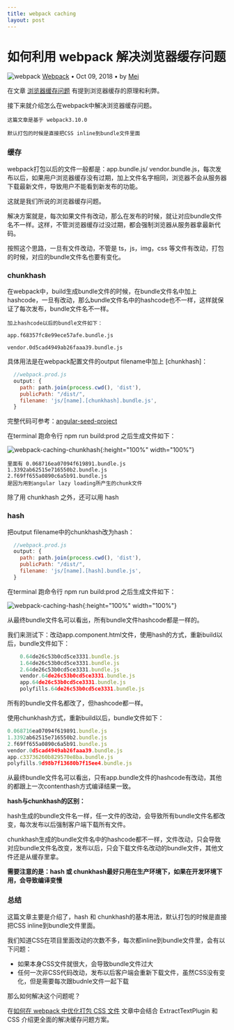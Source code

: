 ```yaml
---
title: webpack caching
layout: post
---
```


# 如何利用 webpack 解决浏览器缓存问题
<div class="title-meta">
    <span><img class="title-category-img" src="../../../assets/images/categories/webpack.svg" alt="webpack"></span>
    <span><a class="github-link" href="/2018/09/24/webpack.html">Webpack</a></span>
    <span class="title-bullet">•</span>
    <span>Oct 09, 2018</span>
    <span class="title-bullet">•</span>
    <span>by <a class="github-link" href="http://github.com/limeii" title="http://github.com/limeii">Mei</a></span>
</div>

在文章 [浏览器缓存问题](/2018/09/21/issues-cache-busting.html) 有提到浏览器缓存的原理和利弊。


接下来就介绍怎么在webpack中解决浏览器缓存问题。

```
这篇文章是基于 webpack3.10.0

默认打包的时候是直接把CSS inline到bundle文件里面

```

### 缓存
webpack打包以后的文件一般都是：app.bundle.js/ vendor.bundle.js，每次发布以后，如果用户浏览器缓存没有过期，加上文件名字相同，浏览器不会从服务器下载最新文件，导致用户不能看到新发布的功能。


这就是我们所说的浏览器缓存问题。


解决方案就是，每次如果文件有改动，那么在发布的时候，就让对应bundle文件名不一样。这样，不管浏览器缓存过没过期，都会强制浏览器从服务器拿最新代码。


按照这个思路，一旦有文件改动，不管是 ts，js，img，css 等文件有改动，打包的时候，对应的bundle文件名也要有变化。

### chunkhash

在webpack中，build生成bundle文件的时候，在bundle文件名中加上hashcode，一旦有改动，那么bundle文件名中的hashcode也不一样，这样就保证了每次发布，bundle文件名不一样。

```
加上hashcode以后的bundle文件如下：

app.f68357fc8e99ece57afe.bundle.js

vendor.0d5cad4949ab26faaa39.bundle.js
```

具体用法是在webpack配置文件的output filename中加上 [chunkhash]：
```js
  //webpack.prod.js
  output: {
    path: path.join(process.cwd(), 'dist'),
    publicPath: "/dist/",
    filename: 'js/[name].[chunkhash].bundle.js',
  }
```
完整代码可参考：[angular-seed-project](https://github.com/LiMeii/angular-seed-project)


在terminal 跑命令行 npm run build:prod 之后生成文件如下：

![webpack-caching-chunkhash](https://limeii.github.io/assets/images/posts/webpack/webpack-caching-chunkhash.png){:height="100%" width="100%"}

```
里面有 0.068716ea07094f619891.bundle.js
1.3392ab62515e716550b2.bundle.js
2.f69ff655a0890c6a5b91.bundle.js
是因为用到angular lazy loading所产生的chunk文件
```

除了用 chunkhash 之外，还可以用 hash

### hash

把output filename中的chunkhash改为hash：
```js
  //webpack.prod.js
  output: {
    path: path.join(process.cwd(), 'dist'),
    publicPath: "/dist/",
    filename: 'js/[name].[hash].bundle.js',
  }
```
在terminal 跑命令行 npm run build:prod 之后生成文件如下：

![webpack-caching-hash](https://limeii.github.io/assets/images/posts/webpack/webpack-caching-hash.png){:height="100%" width="100%"}

从最终bundle文件名可以看出，所有bundle文件hashcode都是一样的。


我们来测试下：改动app.component.html文件，使用hash的方式，重新build以后，bundle文件如下：

```js
    0.64de26c53b0cd5ce3331.bundle.js   
    1.64de26c53b0cd5ce3331.bundle.js   
    2.64de26c53b0cd5ce3331.bundle.js   
    vendor.64de26c53b0cd5ce3331.bundle.js  
    app.64de26c53b0cd5ce3331.bundle.js  
    polyfills.64de26c53b0cd5ce3331.bundle.js  
```
所有的bundle文件名都改了，但hashcode都一样。



使用chunkhash方式，重新build以后，bundle文件如下：

```js
0.068716ea07094f619891.bundle.js
1.3392ab62515e716550b2.bundle.js
2.f69ff655a0890c6a5b91.bundle.js
vendor.0d5cad4949ab26faaa39.bundle.js 
app.c33736260b829570e8ba.bundle.js 
polyfills.9d98b7f13680b7f15ee4.bundle.js 
```
从最终bundle文件名可以看出，只有app.bundle文件的hashcode有改动，其他的都跟上一次contenthash方式编译结果一致。

**hash与chunkhash的区别：**


hash生成的bundle文件名一样，任一文件的改动，会导致所有bundle文件名都改变，每次发布以后强制客户端下载所有文件。


chunkhash生成的bundle文件名中的hashcode都不一样，文件改动，只会导致对应bundle文件名改变，发布以后，只会下载文件名改动的bundle文件，其他文件还是从缓存里拿。


**需要注意的是：hash 或 chunkhash最好只用在生产环境下，如果在开发环境下用，会导致编译变慢**


### 总结
这篇文章主要是介绍了，hash 和 chunkhash的基本用法，默认打包的时候是直接把CSS inline到bundle文件里面。


我们知道CSS在项目里面改动的次数不多，每次都inline到bundle文件里，会有以下问题：

- 如果本身CSS文件就很大，会导致bundle文件过大
- 任何一次非CSS代码改动，发布以后客户端会重新下载文件，虽然CSS没有变化，但是需要每次跟budnle文件一起下载


那么如何解决这个问题呢？


在[如何在 webpack 中优化打包 CSS 文件](/2018/10/10/webpack-css-extract.html) 文章中会结合 ExtractTextPlugin 和 CSS 介绍更全面的解决缓存问题方案。